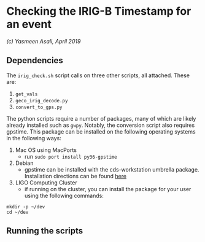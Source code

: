 # Checking the IRIG-B Timestamp for an event
*(c) Yasmeen Asali, April 2019*

## Dependencies 

The `irig_check.sh` script calls on three other scripts, all attached. These are:
1. `get_vals`
2. `geco_irig_decode.py`
3. `convert_to_gps.py`

The python scripts require a number of packages, many of which are likely already installed such as `gwpy`. Notably, the conversion script also requires gpstime. This package can be installed on the following operating systems in the following ways: 
1. Mac OS using MacPorts
    - run `sudo port install py36-gpstime`
2. Debian 
    - gpstime can be installed with the cds-workstation umbrella package. Installation directions can be found [here](https://git.ligo.org/cds-packaging/docs/wikis/home)
3. LIGO Computing Cluster
    - if running on the cluster, you can install the package for your user using the following commands: 
```
mkdir -p ~/dev
cd ~/dev

```

## Running the scripts 

  

